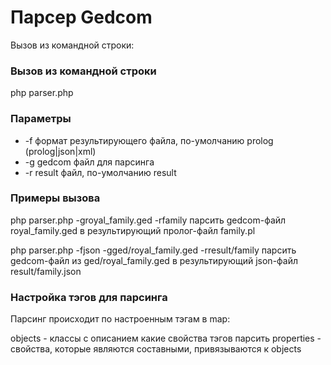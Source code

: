 # Парсер Gedcom

Вызов из командной строки:

### Вызов из командной строки
php parser.php

### Параметры
*  -f    формат результирующего файла, по-умолчанию prolog (prolog|json|xml)
*  -g    gedcom файл для парсинга
*  -r    result файл, по-умолчанию result

### Примеры вызова
php parser.php -groyal_family.ged -rfamily
парсить gedcom-файл royal_family.ged в результирующий пролог-файл family.pl

php parser.php -fjson -gged/royal_family.ged -rresult/family
парсить gedcom-файл из ged/royal_family.ged в результирующий json-файл result/family.json


### Настройка тэгов для парсинга

Парсинг происходит по настроенным тэгам в map:

objects - классы с описанием какие свойства тэгов парсить
properties - свойства, которые являются составными, привязываются к objects
